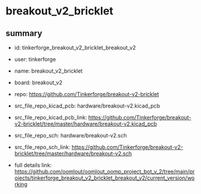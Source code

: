 # breakout_v2_bricklet
 
## summary 
* id: tinkerforge_breakout_v2_bricklet_breakout_v2
* user: tinkerforge
* name: breakout_v2_bricklet
* board: breakout_v2
* repo: https://github.com/Tinkerforge/breakout-v2-bricklet
* src_file_repo_kicad_pcb: hardware/breakout-v2.kicad_pcb
* src_file_repo_kicad_pcb_link: https://github.com/Tinkerforge/breakout-v2-bricklet/tree/master/hardware/breakout-v2.kicad_pcb


* src_file_repo_sch: hardware/breakout-v2.sch
* src_file_repo_sch_link: https://github.com/Tinkerforge/breakout-v2-bricklet/tree/master/hardware/breakout-v2.sch
* full details link: https://github.com/oomlout/oomlout_oomp_project_bot_v_2/tree/main/projects/tinkerforge_breakout_v2_bricklet_breakout_v2/current_version/working  







